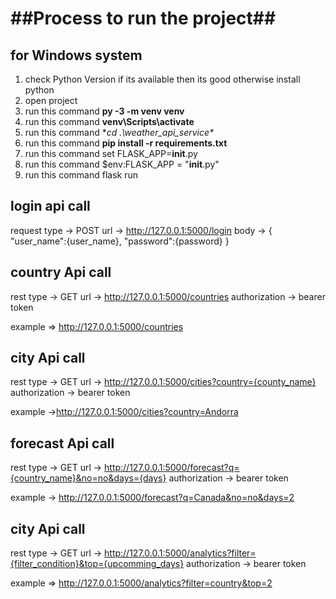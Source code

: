 ##Process to run the project##
===============================================
for Windows system
----------------------------
1) check Python Version if its available then its good otherwise install python
2) open project
3) run this command **py -3 -m venv venv**
4) run this command **venv\Scripts\activate**
5) run this command **cd .\weather_api_service\**
6) run this command **pip install -r requirements.txt**
7) run this command set FLASK_APP=__init__.py
8) run this command $env:FLASK_APP = "__init__.py"
9) run this command flask run

login api call
------------------------
request type -> POST
url -> http://127.0.0.1:5000/login
body -> {
    "user_name":{user_name},
    "password":{password}
}


country Api call
--------------------------
rest type -> GET
url -> http://127.0.0.1:5000/countries
authorization -> bearer token

example => http://127.0.0.1:5000/countries

city Api call
--------------------------
rest type -> GET
url -> http://127.0.0.1:5000/cities?country={county_name}
authorization -> bearer token

example ->http://127.0.0.1:5000/cities?country=Andorra

forecast Api call
--------------------------
rest type -> GET
url -> http://127.0.0.1:5000/forecast?q={country_name}&no=no&days={days}
authorization -> bearer token

example -> http://127.0.0.1:5000/forecast?q=Canada&no=no&days=2

city Api call
--------------------------
rest type -> GET
url -> http://127.0.0.1:5000/analytics?filter={filter_condition}&top={upcomming_days}
authorization -> bearer token

example => http://127.0.0.1:5000/analytics?filter=country&top=2
